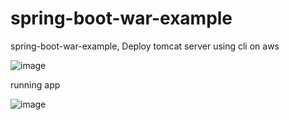 # spring-boot-war-example
spring-boot-war-example, Deploy tomcat server using cli on aws




![image](https://github.com/naveen201/spring-boot-war-example/assets/42841119/3470ad15-b0b8-496e-85f3-8a9f3d1fe8a5)



running app

![image](https://github.com/naveen201/spring-boot-war-example/assets/42841119/72d18cd5-ba15-4eef-bdd3-cb459d4fce75)


